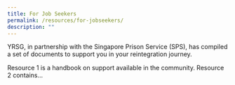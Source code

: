 ```yaml
---
title: For Job Seekers
permalink: /resources/for-jobseekers/
description: ""
---
```

YRSG, in partnership with the Singapore Prison Service (SPS), has compiled a set of documents to support you in your reintegration journey.

Resource 1 is a handbook on support available in the community. Resource 2 contains...